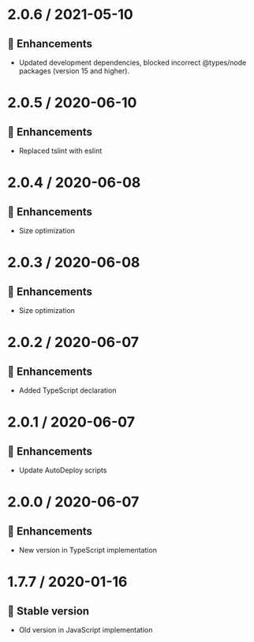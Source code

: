 # 2.0.6 / 2021-05-10

## :tada: Enhancements
- Updated development dependencies, blocked incorrect @types/node packages (version 15 and higher).

# 2.0.5 / 2020-06-10

## :tada: Enhancements
- Replaced tslint with eslint

# 2.0.4 / 2020-06-08

## :tada: Enhancements
- Size optimization

# 2.0.3 / 2020-06-08

## :tada: Enhancements
- Size optimization

# 2.0.2 / 2020-06-07

## :tada: Enhancements
- Added TypeScript declaration

# 2.0.1 / 2020-06-07

## :tada: Enhancements
- Update AutoDeploy scripts

# 2.0.0 / 2020-06-07

## :tada: Enhancements
- New version in TypeScript implementation

# 1.7.7 / 2020-01-16

## :tada: Stable version
- Old version in JavaScript implementation